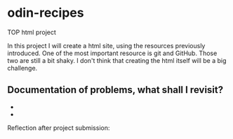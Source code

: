 # odin-recipes
TOP html project

In this project I will create a html site, using the resources previously introduced.
One of the most important resource is git and GitHub. Those two are still a bit shaky. I don't think that creating the html itself will be a big challenge.

Documentation of problems, what shall I revisit?
-
-
-


Reflection after project submission:
